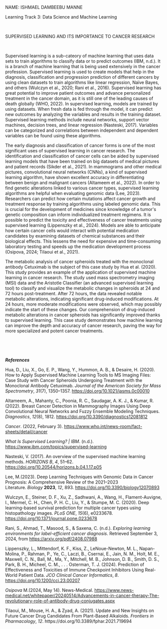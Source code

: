NAME: ISHMAEL DAMBEEBU MANNE

Learning Track 3: Data Science and Machine Learning

 

SUPERVISED LEARNING AND ITS IMPORTANCE TO CANCER RESEARCH

 

Supervised learning is a sub-cateory of machine learning that uses data sets to train algorithms to classify data or to predict outcomes (IBM, n.d.). It is a branch of machine learning that is being used extensively in the cancer profession. Supervised learning is used to create models that help in the diagnosis, classification and progression prediction of different cancers by using clean datasets to train algorithms like linear regression, Naïve Bayes, and others (Wulczyn et al., 2020; Rani et al., 2016). Supervised learning has great potential to improve patient outcomes and advance personalized treatment in the cancer domain, as it is still one of the leading causes of death globally (WHO, 2022). In supervised learning, models are trained by using datasets. When fresh data is fed through the model, it can predict new outcomes by analyzing the variables and results in the training dataset. Supervised learning methods include neural networks, support vector machines, decision trees, and linear regression (Nasteski, 2017). Variables can be categorized and correlations between independent and dependent variables can be found using these algorithms.

The early diagnosis and classification of cancer forms is one of the most significant uses of supervised learning in cancer research. The identification and classification of cancer cells can be aided by supervised learning models that have been trained on big datasets of medical pictures and patient records (Sikder et al., 2021). In mammograms and other medical pictures, convolutional neural networks (CNNs), a kind of supervised learning algorithm, have shown excellent accuracy in differentiating between benign and malignant cancers (Altameem et al., 2022). In order to find genetic alterations linked to various cancer types, supervised learning algorithms are helpful when evaluating genomic data (Lee, 2023). Researchers can predict how certain mutations affect cancer growth and treatment response by training algorithms using labeled genomic data. This is crucial for the development of medicines since knowledge of a tumor's genetic composition can inform individualized treatment regimens. It is possible to predict the toxicity and effectiveness of cancer treatments using supervised learning (Lippenszky et al., 2024). Models are able to anticipate how certain cancer cells would interact with potential medication candidates by examining datasets of chemical substances and their biological effects. This lessens the need for expensive and time-consuming laboratory testing and speeds up the medication development process (Osipova, 2024; Tilaoui et al., 2021).

The metabolic analysis of cancer spheroids treated with the monoclonal antibody Cetuximab is the subject of this case study by Hua et al. (2020). This study provides an example of the application of supervised machine learning in cancer research. The study used mass spectrometry imaging (MSI) data and the Aristotle Classifier (an advanced supervised learning tool) to classify and visualize the metabolic changes in spheroids at 24 and 72 hours post-treatment. After 72 hours, the data revealed notable metabolic alterations, indicating significant drug-induced modifications. At 24 hours, more moderate modifications were observed, which may possibly indicate the start of these changes. Our comprehension of drug-induced metabolic alterations in cancer spheroids has significantly improved thanks to supervised learning. This case study demonstrates how machine learning can improve the depth and accuracy of cancer research, paving the way for more specialized and potent cancer treatments.

 

 

**_References_**

Hua, D., Liu, X., Go, E. P., Wang, Y., Hummon, A. B., & Desaire, H. (2020). How to Apply Supervised Machine Learning Tools to MS Imaging Files: Case Study with Cancer Spheroids Undergoing Treatment with the Monoclonal Antibody Cetuximab. _Journal of the American Society for Mass Spectrometry_, _31_(7), 1350–1357. <https://doi.org/10.1021/jasms.0c00010>

Altameem, A., Mahanty, C., Poonia, R. C., Saudagar, A. K. J., & Kumar, R. (2022). Breast Cancer Detection in Mammography Images Using Deep Convolutional Neural Networks and Fuzzy Ensemble Modeling Techniques. _Diagnostics_, _12_(8), 1812. <https://doi.org/10.3390/diagnostics12081812>

_Cancer_. (2022, February 3). <https://www.who.int/news-room/fact-sheets/detail/cancer>

_What Is Supervised Learning? | IBM_. (n.d.). <https://www.ibm.com/topics/supervised-learning>

Nasteski, V. (2017). An overview of the supervised machine learning methods. _HORIZONS B_, _4_, 51–62. <https://doi.org/10.20544/horizons.b.04.1.17.p05>

Lee, M.(2023). Deep Learning Techniques with Genomic Data in Cancer Prognosis: A Comprehensive Review of the 2021–2023 Literature. _Biology_ **2023**, _12_, 893. <https://doi.org/10.3390/biology12070893>

Wulczyn, E., Steiner, D. F., Xu, Z., Sadhwani, A., Wang, H., Flament-Auvigne, I., Mermel, C. H., Chen, P. H. C., Liu, Y., & Stumpe, M. C. (2020). Deep learning-based survival prediction for multiple cancer types using histopathology images. _PLoS ONE_, _15_(6), e0233678. <https://doi.org/10.1371/journal.pone.0233678>

Rani, S., Ahmad, T., Masood, S., & Saxena, C. (n.d.). _Exploring learning environments for label-efficient cancer diagnosis_. Retrieved September 3, 2024, from <https://arxiv.org/pdf/2408.07988>

Lippenszky, L., Mittendorf, K. F., Kiss, Z., LeNoue-Newton, M. L., Napan-Molina, P., Rahman, P., Ye, C., Laczi, B., Csernai, E., Jain, N. M., Holt, M. E., Maxwell, C. N., Ball, M., Ma, Y., Mitchell, M. B., Johnson, D. B., Smith, D. S., Park, B. H., Micheel, C. M., . . . Osterman, T. J. (2024). Prediction of Effectiveness and Toxicities of Immune Checkpoint Inhibitors Using Real-World Patient Data. _JCO Clinical Cancer Informatics_, _8_. <https://doi.org/10.1200/cci.23.00207>

_Osipova_ M.(2024, May 14). News-Medical. <https://www.news-medical.net/whitepaper/20240514/Advancements-in-cancer-therapy-The-revolutionary-role-of-antibody-drug-conjugates.aspx>

Tilaoui, M., Mouse, H. A., & Zyad, A. (2021). Update and New Insights on Future Cancer Drug Candidates From Plant-Based Alkaloids. _Frontiers in Pharmacology_, _12_. https\://doi.org/10.3389/fphar.2021.719694
